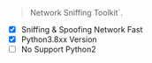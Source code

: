> Network Sniffing Toolkit`.

- [x] Sniffing & Spoofing Network Fast
- [x] Python3.8xx Version
- [ ] No Support Python2
